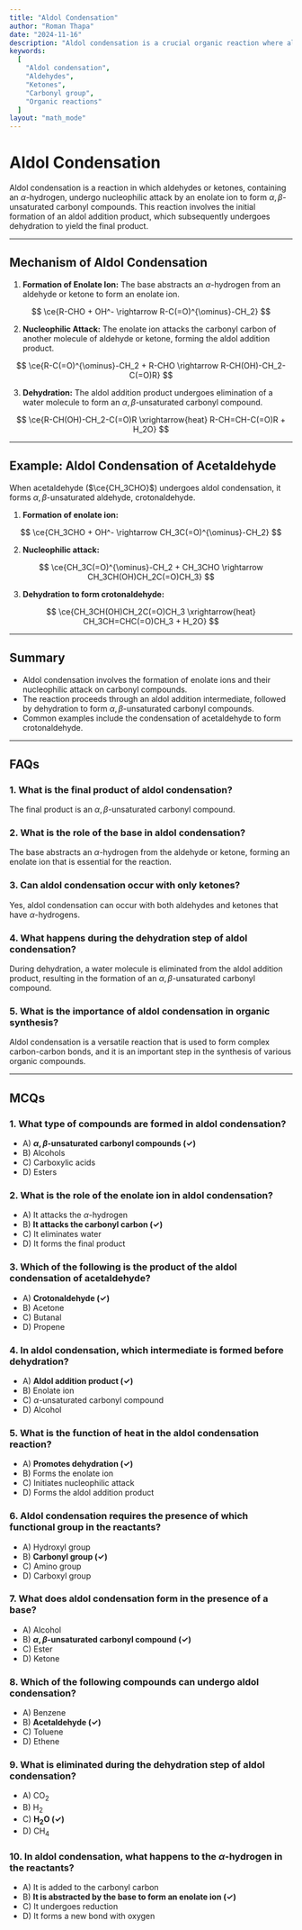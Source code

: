 ```yaml
---
title: "Aldol Condensation"
author: "Roman Thapa"
date: "2024-11-16"
description: "Aldol condensation is a crucial organic reaction where aldehydes or ketones undergo condensation to form $\alpha, \beta$-unsaturated carbonyl compounds."
keywords:
  [
    "Aldol condensation",
    "Aldehydes",
    "Ketones",
    "Carbonyl group",
    "Organic reactions"
  ]
layout: "math_mode"
---
```


# Aldol Condensation

Aldol condensation is a reaction in which aldehydes or ketones, containing an $\alpha$-hydrogen, undergo nucleophilic attack by an enolate ion to form $\alpha, \beta$-unsaturated carbonyl compounds. This reaction involves the initial formation of an aldol addition product, which subsequently undergoes dehydration to yield the final product.

---

## Mechanism of Aldol Condensation

1. **Formation of Enolate Ion:**
   The base abstracts an $\alpha$-hydrogen from an aldehyde or ketone to form an enolate ion.

$$
\ce{R-CHO + OH^- \rightarrow R-C(=O)^{\ominus}-CH_2}
$$

2. **Nucleophilic Attack:**
   The enolate ion attacks the carbonyl carbon of another molecule of aldehyde or ketone, forming the aldol addition product.

$$
\ce{R-C(=O)^{\ominus}-CH_2 + R-CHO \rightarrow R-CH(OH)-CH_2-C(=O)R}
$$

3. **Dehydration:**
   The aldol addition product undergoes elimination of a water molecule to form an $\alpha, \beta$-unsaturated carbonyl compound.

$$
\ce{R-CH(OH)-CH_2-C(=O)R \xrightarrow{heat} R-CH=CH-C(=O)R + H_2O}
$$

---

## Example: Aldol Condensation of Acetaldehyde

When acetaldehyde ($\ce{CH_3CHO}$) undergoes aldol condensation, it forms $\alpha, \beta$-unsaturated aldehyde, crotonaldehyde.

1. **Formation of enolate ion:**

$$
\ce{CH_3CHO + OH^- \rightarrow CH_3C(=O)^{\ominus}-CH_2}
$$

2. **Nucleophilic attack:**

$$
\ce{CH_3C(=O)^{\ominus}-CH_2 + CH_3CHO \rightarrow CH_3CH(OH)CH_2C(=O)CH_3}
$$

3. **Dehydration to form crotonaldehyde:**

$$
\ce{CH_3CH(OH)CH_2C(=O)CH_3 \xrightarrow{heat} CH_3CH=CHC(=O)CH_3 + H_2O}
$$

---

## Summary

- Aldol condensation involves the formation of enolate ions and their nucleophilic attack on carbonyl compounds.
- The reaction proceeds through an aldol addition intermediate, followed by dehydration to form $\alpha, \beta$-unsaturated carbonyl compounds.
- Common examples include the condensation of acetaldehyde to form crotonaldehyde.

---

## FAQs

### 1. What is the final product of aldol condensation?

The final product is an $\alpha, \beta$-unsaturated carbonyl compound.

### 2. What is the role of the base in aldol condensation?

The base abstracts an $\alpha$-hydrogen from the aldehyde or ketone, forming an enolate ion that is essential for the reaction.

### 3. Can aldol condensation occur with only ketones?

Yes, aldol condensation can occur with both aldehydes and ketones that have $\alpha$-hydrogens.

### 4. What happens during the dehydration step of aldol condensation?

During dehydration, a water molecule is eliminated from the aldol addition product, resulting in the formation of an $\alpha, \beta$-unsaturated carbonyl compound.

### 5. What is the importance of aldol condensation in organic synthesis?

Aldol condensation is a versatile reaction that is used to form complex carbon-carbon bonds, and it is an important step in the synthesis of various organic compounds.

---

## MCQs

### 1. What type of compounds are formed in aldol condensation?

- A) **$\alpha, \beta$-unsaturated carbonyl compounds (✓)**
- B) Alcohols
- C) Carboxylic acids
- D) Esters

### 2. What is the role of the enolate ion in aldol condensation?

- A) It attacks the $\alpha$-hydrogen
- B) **It attacks the carbonyl carbon (✓)**
- C) It eliminates water
- D) It forms the final product

### 3. Which of the following is the product of the aldol condensation of acetaldehyde?

- A) **Crotonaldehyde (✓)**
- B) Acetone
- C) Butanal
- D) Propene

### 4. In aldol condensation, which intermediate is formed before dehydration?

- A) **Aldol addition product (✓)**
- B) Enolate ion
- C) $\alpha$-unsaturated carbonyl compound
- D) Alcohol

### 5. What is the function of heat in the aldol condensation reaction?

- A) **Promotes dehydration (✓)**
- B) Forms the enolate ion
- C) Initiates nucleophilic attack
- D) Forms the aldol addition product

### 6. Aldol condensation requires the presence of which functional group in the reactants?

- A) Hydroxyl group
- B) **Carbonyl group (✓)**
- C) Amino group
- D) Carboxyl group

### 7. What does aldol condensation form in the presence of a base?

- A) Alcohol
- B) **$\alpha, \beta$-unsaturated carbonyl compound (✓)**
- C) Ester
- D) Ketone

### 8. Which of the following compounds can undergo aldol condensation?

- A) Benzene
- B) **Acetaldehyde (✓)**
- C) Toluene
- D) Ethene

### 9. What is eliminated during the dehydration step of aldol condensation?

- A) CO$_2$
- B) H$_2$
- C) **H$_2$O (✓)**
- D) CH$_4$

### 10. In aldol condensation, what happens to the $\alpha$-hydrogen in the reactants?

- A) It is added to the carbonyl carbon
- B) **It is abstracted by the base to form an enolate ion (✓)**
- C) It undergoes reduction
- D) It forms a new bond with oxygen